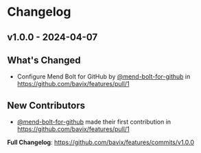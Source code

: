 # Changelog

## v1.0.0 - 2024-04-07

## What's Changed
* Configure Mend Bolt for GitHub by [@mend-bolt-for-github](https://github.com/mend-bolt-for-github) in https://github.com/bavix/features/pull/1

## New Contributors
* [@mend-bolt-for-github](https://github.com/mend-bolt-for-github) made their first contribution in https://github.com/bavix/features/pull/1

**Full Changelog**: https://github.com/bavix/features/commits/v1.0.0


